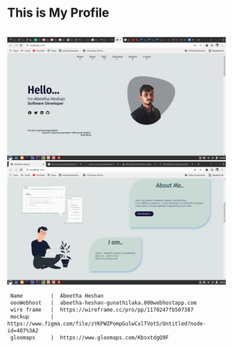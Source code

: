 # This is My Profile <h1>

![MY Profile 3](asserts/Readme.png)
![MY Profile 3](asserts/Readme2.png)
  
     Name         |  Abeetha Heshan
     oooWebhost   |  abeetha-heshan-gunathilaka.000webhostapp.com
     wire frame   |  https://wireframe.cc/pro/pp/1170247fb507387 
     mockup       |  https://www.figma.com/file/zYKPWZPompGulwCxlTVotS/Untitled?node-id=407%3A2
     gloomaps     |  https://www.gloomaps.com/KbsxtdgQ9F   
     
          
          
     
     
     
  
    
